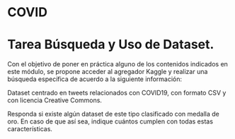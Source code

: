 # COVID

# Tarea Búsqueda y Uso de Dataset.

Con el objetivo de poner en práctica alguno de los contenidos indicados en este módulo, se propone acceder al agregador Kaggle y realizar una búsqueda específica de acuerdo a la siguiente información:

Dataset centrado en tweets relacionados con COVID19, con formato CSV y con licencia Creative Commons.

Responda si existe algún dataset de este tipo clasificado con medalla de oro. En caso de que así sea, indique cuántos cumplen con todas estas características.

